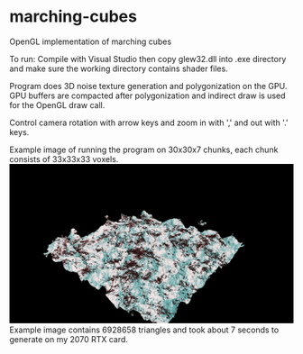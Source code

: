 # marching-cubes
OpenGL implementation of marching cubes

To run: Compile with Visual Studio then copy glew32.dll into .exe directory and make sure the working directory contains shader files.

Program does 3D noise texture generation and polygonization on the GPU.
GPU buffers are compacted after polygonization and indirect draw is used for the OpenGL draw call.

Control camera rotation with arrow keys and zoom in with ',' and out with '.' keys.

Example image of running the program on 30x30x7 chunks, each chunk consists of 33x33x33 voxels.
![alt text](https://github.com/ludviglindau/marching-cubes/blob/master/example.png)
Example image contains 6928658 triangles and took about 7 seconds to generate on my 2070 RTX card.

